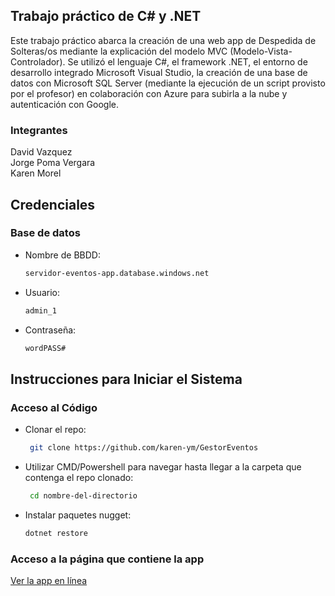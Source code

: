 ## Trabajo práctico de C# y .NET

Este trabajo práctico abarca la creación de una web app de Despedida de Solteras/os mediante la explicación del modelo MVC (Modelo-Vista-Controlador). Se utilizó el lenguaje C#, el framework .NET, el entorno de desarrollo integrado Microsoft Visual Studio, la creación de una base de datos con Microsoft SQL Server (mediante la ejecución de un script provisto por el profesor) en colaboración con Azure para subirla a la nube y autenticación con Google.

### Integrantes

David Vazquez <br>
Jorge Poma Vergara <br>
Karen Morel

## Credenciales

### Base de datos

* Nombre de BBDD:
   ```sh
   servidor-eventos-app.database.windows.net
   ```
* Usuario:
   ```sh
   admin_1
   ```
* Contraseña:
   ```sh
   wordPASS#
   ```

## Instrucciones para Iniciar el Sistema

### Acceso al Código

* Clonar el repo:
   ```sh
    git clone https://github.com/karen-ym/GestorEventos
   ```
* Utilizar CMD/Powershell para navegar hasta llegar a la carpeta que contenga el repo clonado:
   ```sh
    cd nombre-del-directorio
   ```
* Instalar paquetes nugget:
  ```sh
  dotnet restore
  ```

<p> </p>

### Acceso a la página que contiene la app

[Ver la app en línea](https://google.com) <!-- // COMPLETAR LUEGO -->
